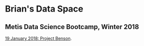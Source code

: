 # Brian's Data Space

## Metis Data Science Bootcamp, Winter 2018
[19 January 2018: Project Benson](https://github.com/cipher813/McMahon_Metis/blob/master/docs/P1blog.md).
